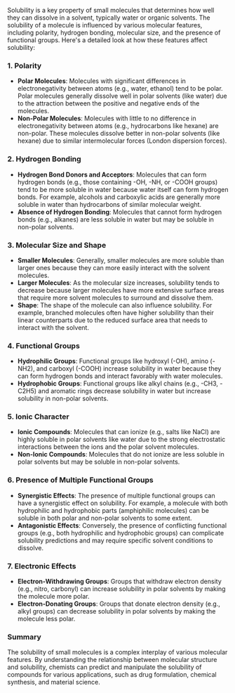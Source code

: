 Solubility is a key property of small molecules that determines how well they can dissolve in a solvent, typically water or organic solvents. The solubility of a molecule is influenced by various molecular features, including polarity, hydrogen bonding, molecular size, and the presence of functional groups. Here's a detailed look at how these features affect solubility:

### 1. Polarity
- **Polar Molecules**: Molecules with significant differences in electronegativity between atoms (e.g., water, ethanol) tend to be polar. Polar molecules generally dissolve well in polar solvents (like water) due to the attraction between the positive and negative ends of the molecules.
- **Non-Polar Molecules**: Molecules with little to no difference in electronegativity between atoms (e.g., hydrocarbons like hexane) are non-polar. These molecules dissolve better in non-polar solvents (like hexane) due to similar intermolecular forces (London dispersion forces).

### 2. Hydrogen Bonding
- **Hydrogen Bond Donors and Acceptors**: Molecules that can form hydrogen bonds (e.g., those containing -OH, -NH, or -COOH groups) tend to be more soluble in water because water itself can form hydrogen bonds. For example, alcohols and carboxylic acids are generally more soluble in water than hydrocarbons of similar molecular weight.
- **Absence of Hydrogen Bonding**: Molecules that cannot form hydrogen bonds (e.g., alkanes) are less soluble in water but may be soluble in non-polar solvents.

### 3. Molecular Size and Shape
- **Smaller Molecules**: Generally, smaller molecules are more soluble than larger ones because they can more easily interact with the solvent molecules.
- **Larger Molecules**: As the molecular size increases, solubility tends to decrease because larger molecules have more extensive surface areas that require more solvent molecules to surround and dissolve them.
- **Shape**: The shape of the molecule can also influence solubility. For example, branched molecules often have higher solubility than their linear counterparts due to the reduced surface area that needs to interact with the solvent.

### 4. Functional Groups
- **Hydrophilic Groups**: Functional groups like hydroxyl (-OH), amino (-NH2), and carboxyl (-COOH) increase solubility in water because they can form hydrogen bonds and interact favorably with water molecules.
- **Hydrophobic Groups**: Functional groups like alkyl chains (e.g., -CH3, -C2H5) and aromatic rings decrease solubility in water but increase solubility in non-polar solvents.

### 5. Ionic Character
- **Ionic Compounds**: Molecules that can ionize (e.g., salts like NaCl) are highly soluble in polar solvents like water due to the strong electrostatic interactions between the ions and the polar solvent molecules.
- **Non-Ionic Compounds**: Molecules that do not ionize are less soluble in polar solvents but may be soluble in non-polar solvents.

### 6. Presence of Multiple Functional Groups
- **Synergistic Effects**: The presence of multiple functional groups can have a synergistic effect on solubility. For example, a molecule with both hydrophilic and hydrophobic parts (amphiphilic molecules) can be soluble in both polar and non-polar solvents to some extent.
- **Antagonistic Effects**: Conversely, the presence of conflicting functional groups (e.g., both hydrophilic and hydrophobic groups) can complicate solubility predictions and may require specific solvent conditions to dissolve.

### 7. Electronic Effects
- **Electron-Withdrawing Groups**: Groups that withdraw electron density (e.g., nitro, carbonyl) can increase solubility in polar solvents by making the molecule more polar.
- **Electron-Donating Groups**: Groups that donate electron density (e.g., alkyl groups) can decrease solubility in polar solvents by making the molecule less polar.

### Summary
The solubility of small molecules is a complex interplay of various molecular features. By understanding the relationship between molecular structure and solubility, chemists can predict and manipulate the solubility of compounds for various applications, such as drug formulation, chemical synthesis, and material science.